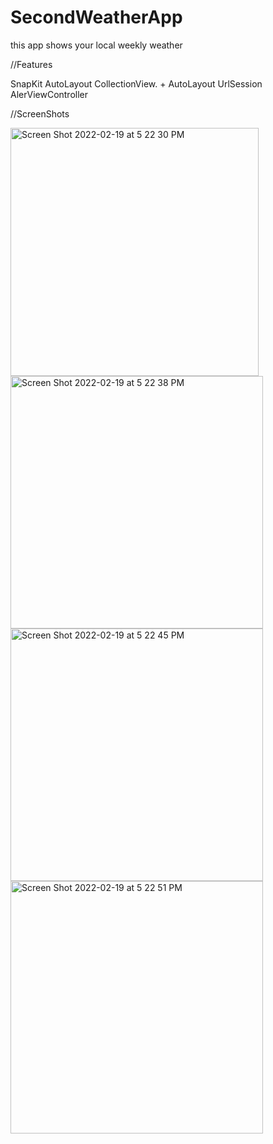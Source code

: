 # SecondWeatherApp
this app shows your local weekly weather

//Features

SnapKit
AutoLayout
CollectionView. + AutoLayout
UrlSession
AlerViewController


//ScreenShots

<img width="397" alt="Screen Shot 2022-02-19 at 5 22 30 PM" src="https://user-images.githubusercontent.com/79221577/154801223-bfd9b146-76df-4636-a323-dd8e53417291.png">


<img width="404" alt="Screen Shot 2022-02-19 at 5 22 38 PM" src="https://user-images.githubusercontent.com/79221577/154801233-733c9447-a116-43c8-9b77-ce2af406577d.png">


<img width="404" alt="Screen Shot 2022-02-19 at 5 22 45 PM" src="https://user-images.githubusercontent.com/79221577/154801238-2334d926-676e-489c-9cff-9b23717039b0.png">


<img width="404" alt="Screen Shot 2022-02-19 at 5 22 51 PM" src="https://user-images.githubusercontent.com/79221577/154801113-b97cf686-2daf-4a36-b645-cb08177e2057.png">
